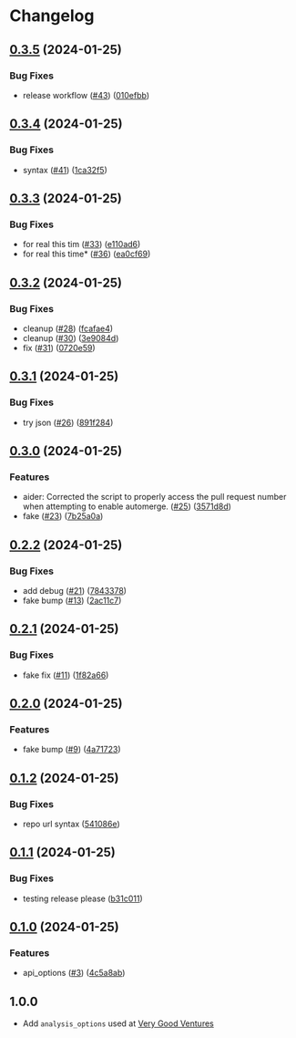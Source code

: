 # Changelog

## [0.3.5](https://github.com/bestow-code/core_analysis/compare/v0.3.4...v0.3.5) (2024-01-25)


### Bug Fixes

* release workflow ([#43](https://github.com/bestow-code/core_analysis/issues/43)) ([010efbb](https://github.com/bestow-code/core_analysis/commit/010efbbbb74b0d368b23630162a9b29b1a76ebd5))

## [0.3.4](https://github.com/bestow-code/core_analysis/compare/v0.3.3...v0.3.4) (2024-01-25)


### Bug Fixes

* syntax ([#41](https://github.com/bestow-code/core_analysis/issues/41)) ([1ca32f5](https://github.com/bestow-code/core_analysis/commit/1ca32f5ee451b724bb02984595b4f82a07696066))

## [0.3.3](https://github.com/bestow-code/core_analysis/compare/v0.3.2...v0.3.3) (2024-01-25)


### Bug Fixes

* for real this tim ([#33](https://github.com/bestow-code/core_analysis/issues/33)) ([e110ad6](https://github.com/bestow-code/core_analysis/commit/e110ad6260282855fd4c1bb7940647b4b6ba88b3))
* for real this time* ([#36](https://github.com/bestow-code/core_analysis/issues/36)) ([ea0cf69](https://github.com/bestow-code/core_analysis/commit/ea0cf69475256673783dc2268aa1928b1215f5c3))

## [0.3.2](https://github.com/bestow-code/core_analysis/compare/v0.3.1...v0.3.2) (2024-01-25)


### Bug Fixes

* cleanup ([#28](https://github.com/bestow-code/core_analysis/issues/28)) ([fcafae4](https://github.com/bestow-code/core_analysis/commit/fcafae457f8d00fab9bd24cfebd71a39b6672d29))
* cleanup ([#30](https://github.com/bestow-code/core_analysis/issues/30)) ([3e9084d](https://github.com/bestow-code/core_analysis/commit/3e9084d7a287cbf832e4921778a82e12381f2269))
* fix ([#31](https://github.com/bestow-code/core_analysis/issues/31)) ([0720e59](https://github.com/bestow-code/core_analysis/commit/0720e59f946960984a8fd086a89574503df901cb))

## [0.3.1](https://github.com/bestow-code/core_analysis/compare/v0.3.0...v0.3.1) (2024-01-25)


### Bug Fixes

* try json ([#26](https://github.com/bestow-code/core_analysis/issues/26)) ([891f284](https://github.com/bestow-code/core_analysis/commit/891f28493076773d66df077ab23d3a249fe883d5))

## [0.3.0](https://github.com/bestow-code/core_analysis/compare/v0.2.2...v0.3.0) (2024-01-25)


### Features

* aider: Corrected the script to properly access the pull request number when attempting to enable automerge. ([#25](https://github.com/bestow-code/core_analysis/issues/25)) ([3571d8d](https://github.com/bestow-code/core_analysis/commit/3571d8ddc7cd3e03af42c13000e918e1e05d2a41))
* fake ([#23](https://github.com/bestow-code/core_analysis/issues/23)) ([7b25a0a](https://github.com/bestow-code/core_analysis/commit/7b25a0a8fc7960c2d4312969dfa00a52c6c9291d))

## [0.2.2](https://github.com/bestow-code/core_analysis/compare/v0.2.1...v0.2.2) (2024-01-25)


### Bug Fixes

* add debug ([#21](https://github.com/bestow-code/core_analysis/issues/21)) ([7843378](https://github.com/bestow-code/core_analysis/commit/7843378dedc44a32b12e2ba5878cf6d0ad638179))
* fake bump ([#13](https://github.com/bestow-code/core_analysis/issues/13)) ([2ac11c7](https://github.com/bestow-code/core_analysis/commit/2ac11c7bdeac2fb87461cdedb768261b305afc41))

## [0.2.1](https://github.com/bestow-code/core_analysis/compare/v0.2.0...v0.2.1) (2024-01-25)


### Bug Fixes

* fake fix ([#11](https://github.com/bestow-code/core_analysis/issues/11)) ([1f82a66](https://github.com/bestow-code/core_analysis/commit/1f82a6633f09f31a780f576953c7cdb9f28d600a))

## [0.2.0](https://github.com/bestow-code/core_analysis/compare/v0.1.2...v0.2.0) (2024-01-25)


### Features

* fake bump ([#9](https://github.com/bestow-code/core_analysis/issues/9)) ([4a71723](https://github.com/bestow-code/core_analysis/commit/4a71723e400dc2dc24260ce6c71ccceac0fd4225))

## [0.1.2](https://github.com/bestow-code/core_analysis/compare/v0.1.1...v0.1.2) (2024-01-25)


### Bug Fixes

* repo url syntax ([541086e](https://github.com/bestow-code/core_analysis/commit/541086e3eaf76ce89f7018bb15f52bbe821daba2))

## [0.1.1](https://github.com/bestow-code/core_analysis/compare/v0.1.0...v0.1.1) (2024-01-25)


### Bug Fixes

* testing release please ([b31c011](https://github.com/bestow-code/core_analysis/commit/b31c01112b8b080e1d23fc70ea50634aeac93b8d))

## [0.1.0](https://github.com/bestow-code/core_analysis/compare/v0.0.0...v0.1.0) (2024-01-25)


### Features

* api_options ([#3](https://github.com/bestow-code/core_analysis/issues/3)) ([4c5a8ab](https://github.com/bestow-code/core_analysis/commit/4c5a8abad6e3b022b7944e0c0df7d50004bff492))

## 1.0.0

- Add `analysis_options` used at [Very Good Ventures](https://verygood.ventures)
